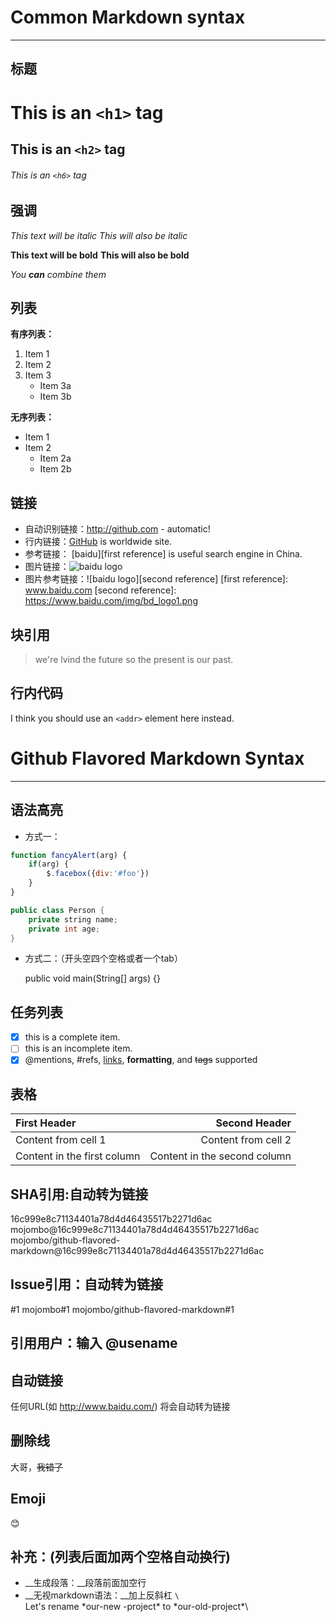 # Common Markdown syntax
---
## 标题

# This is an `<h1>` tag
## This is an `<h2>` tag
###### This is an `<h6>` tag

## 强调

*This text will be italic*
_This will also be italic_

**This text will be bold**
__This will also be bold__

_You **can** combine them_

## 列表

**有序列表：**

1. Item 1
2. Item 2
3. Item 3
   * Item 3a
   * Item 3b
   
**无序列表：**

* Item 1
* Item 2
  * Item 2a
  * Item 2b


## 链接
* 自动识别链接：http://github.com - automatic!
* 行内链接：[GitHub](http://github.com) is worldwide site.
* 参考链接：
 [baidu][first reference] is useful search engine in China.	
* 图片链接：![baidu logo](https://www.baidu.com/img/bd_logo1.png)
* 图片参考链接：![baidu logo][second reference]
 [first reference]: www.baidu.com
 [second reference]: https://www.baidu.com/img/bd_logo1.png

## 块引用

>we're lvind the future so
>the present is our past.

## 行内代码

I think you should use an `<addr>` element here instead.

# Github Flavored Markdown Syntax
---
## 语法高亮

* 方式一：

```javascript
function fancyAlert(arg) {
	if(arg) {
		$.facebox({div:'#foo'})
	}
}
```

```java
public class Person {
	private string name;
	private int age;
}
```

* 方式二：（开头空四个空格或者一个tab）

	public void main(String[] args) {}



## 任务列表

- [x] this is a complete item.
- [ ] this is an incomplete item.
- [x] @mentions, #refs, [links](), **formatting**, and <del>tags</del> supported

## 表格

First Header | Second Header
:--- | ---:
Content from cell 1 | Content from cell 2
Content in the first column | Content in the second column

## SHA引用:自动转为链接

16c999e8c71134401a78d4d46435517b2271d6ac
mojombo@16c999e8c71134401a78d4d46435517b2271d6ac
mojombo/github-flavored-markdown@16c999e8c71134401a78d4d46435517b2271d6ac

## Issue引用：自动转为链接

#1
mojombo#1
mojombo/github-flavored-markdown#1

## 引用用户：输入 @usename

## 自动链接

任何URL(如 http://www.baidu.com/) 将会自动转为链接

## 删除线

大哥，~~我错了~~

## Emoji

:blush:

## 补充：(列表后面加两个空格自动换行)

* __生成段落：__段落前面加空行
* __无视markdown语法：__加上反斜杠 `\`  
 Let's rename \*our-new -project\* to \*our-old-project*\


